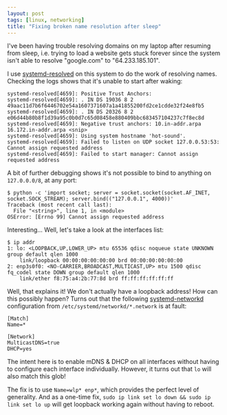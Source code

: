 ```yaml
---
layout: post
tags: [linux, networking]
title: "Fixing broken name resolution after sleep"
---
```


I've been having trouble resolving domains on my laptop after resuming from
sleep, i.e. trying to load a website gets stuck forever since the system isn't
able to resolve "google.com" to "64.233.185.101".

I use [systemd-resolved][] on this system to do the work of resolving names.
Checking the logs shows that it's unable to start after waking:

[systemd-resolved]: https://www.freedesktop.org/software/systemd/man/systemd-resolved.service.html

```
systemd-resolved[4659]: Positive Trust Anchors:
systemd-resolved[4659]: . IN DS 19036 8 2 49aac11d7b6f6446702e54a1607371607a1a41855200fd2ce1cdde32f24e8fb5
systemd-resolved[4659]: . IN DS 20326 8 2 e06d44b80b8f1d39a95c0b0d7c65d08458e880409bbc683457104237c7f8ec8d
systemd-resolved[4659]: Negative trust anchors: 10.in-addr.arpa 16.172.in-addr.arpa <snip>
systemd-resolved[4659]: Using system hostname 'hot-sound'.
systemd-resolved[4659]: Failed to listen on UDP socket 127.0.0.53:53: Cannot assign requested address
systemd-resolved[4659]: Failed to start manager: Cannot assign requested address
```

A bit of further debugging shows it's not possible to bind to anything on
`127.0.0.0/8`, at any port:

```
$ python -c 'import socket; server = socket.socket(socket.AF_INET, socket.SOCK_STREAM); server.bind(("127.0.0.1", 4000))'
Traceback (most recent call last):
  File "<string>", line 1, in <module>
OSError: [Errno 99] Cannot assign requested address
```

Interesting… Well, let's take a look at the interfaces list:

```
$ ip addr
1: lo: <LOOPBACK,UP,LOWER_UP> mtu 65536 qdisc noqueue state UNKNOWN group default qlen 1000
    link/loopback 00:00:00:00:00:00 brd 00:00:00:00:00:00
2: enp3s0f0: <NO-CARRIER,BROADCAST,MULTICAST,UP> mtu 1500 qdisc fq_codel state DOWN group default qlen 1000
    link/ether f8:75:a4:2b:77:8d brd ff:ff:ff:ff:ff:ff
```

Well, that explains it! We don't actually have a loopback address! How can this
possibly happen? Turns out that the following [systemd-networkd][]
configuration from `/etc/systemd/networkd/*.network` is at fault:

```
[Match]
Name=*

[Network]
MulticastDNS=true
DHCP=yes
```

The intent here is to enable mDNS & DHCP on all interfaces without having to
configure each interface individually. However, it turns out that `lo` will
also match this glob!

The fix is to use `Name=wlp* enp*`, which provides the perfect level of
generality. And as a one-time fix, `sudo ip link set lo down && sudo ip link
set lo up` will get loopback working again without having to reboot.

[systemd-networkd]: https://www.freedesktop.org/software/systemd/man/systemd.network.html
